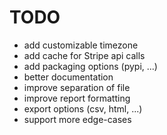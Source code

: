 # TODO

- add customizable timezone
- add cache for Stripe api calls
- add packaging options (pypi, ...)
- better documentation
- improve separation of file
- improve report formatting
- export options (csv, html, ...)
- support more edge-cases